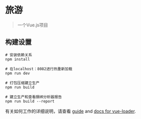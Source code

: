 # 旅游

> 一个Vue.js项目

## 构建设置

``` 使用cmd或bash命令
# 安装依赖关系
npm install

# 在localhost：8082进行热重新加载
npm run dev

# 打包压缩建立生产
npm run build

# 建立生产和查看捆绑分析器报告
npm run build --report
```

有关如何工作的详细说明，请查看
[guide](http://vuejs-templates.github.io/webpack/) and [docs for vue-loader](http://vuejs.github.io/vue-loader).
